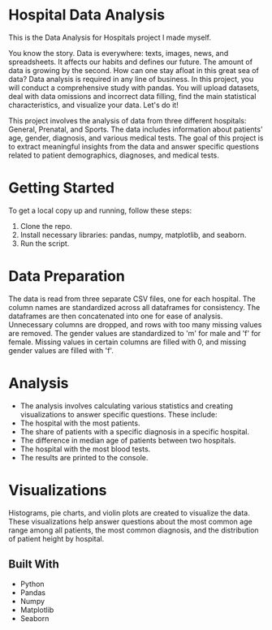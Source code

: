 # Hospital Data Analysis
This is the Data Analysis for Hospitals project I made myself.

You know the story. Data is everywhere: texts, images, news, and spreadsheets. It affects our habits and defines our future. The amount of data is growing by the second. How can one stay afloat in this great sea of data? Data analysis is required in any line of business. In this project, you will conduct a comprehensive study with pandas. You will upload datasets, deal with data omissions and incorrect data filling, find the main statistical characteristics, and visualize your data. Let's do it!

This project involves the analysis of data from three different hospitals: General, Prenatal, and Sports. The data includes information about patients' age, gender, diagnosis, and various medical tests. The goal of this project is to extract meaningful insights from the data and answer specific questions related to patient demographics, diagnoses, and medical tests.
# Getting Started
To get a local copy up and running, follow these steps:
1. Clone the repo.
2. Install necessary libraries: pandas, numpy, matplotlib, and seaborn.
3. Run the script.
# Data Preparation
The data is read from three separate CSV files, one for each hospital. The column names are standardized across all dataframes for consistency. The dataframes are then concatenated into one for ease of analysis.
Unnecessary columns are dropped, and rows with too many missing values are removed. The gender values are standardized to 'm' for male and 'f' for female. Missing values in certain columns are filled with 0, and missing gender values are filled with 'f'.
# Analysis
- The analysis involves calculating various statistics and creating visualizations to answer specific questions. These include:
- The hospital with the most patients.
- The share of patients with a specific diagnosis in a specific hospital.
- The difference in median age of patients between two hospitals.
- The hospital with the most blood tests.
- The results are printed to the console.
# Visualizations
Histograms, pie charts, and violin plots are created to visualize the data. These visualizations help answer questions about the most common age range among all patients, the most common diagnosis, and the distribution of patient height by hospital.
## Built With
- Python
- Pandas
- Numpy
- Matplotlib
- Seaborn
